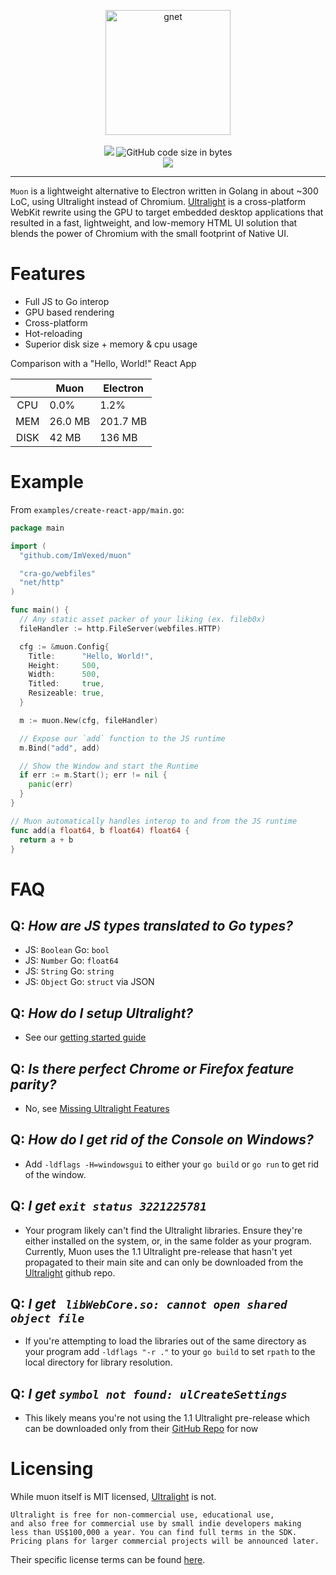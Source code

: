 <p align="center">
<img width="200" height="200" src="./logo.svg" alt="gnet">
<br /> <br />
<a title="Go Report Card" target="_blank" href="https://goreportcard.com/report/github.com/ImVexed/muon"><img src="https://goreportcard.com/badge/github.com/ImVexed/muon?style=flat-square"></a>
<img alt="GitHub code size in bytes" src="https://img.shields.io/github/languages/code-size/ImVexed/muon?style=flat-square">
<br/>
<a target="_blank" href="https://gowalker.org/github.com/ImVexed/muon"><img src="https://img.shields.io/badge/api-reference-blue.svg?style=flat-square"></a>
</p>

----

`Muon` is a lightweight alternative to Electron written in Golang in about ~300 LoC, using Ultralight instead of Chromium. [Ultralight](https://ultralig.ht/) is a cross-platform WebKit rewrite using the GPU to target embedded desktop applications that resulted in a fast, lightweight, and low-memory HTML UI solution that blends the power of Chromium with the small footprint of Native UI.


# Features

- Full JS to Go interop
- GPU based rendering
- Cross-platform
- Hot-reloading
- Superior disk size + memory & cpu usage

Comparison with a "Hello, World!" React App

|      | Muon    | Electron |
|:----:|---------|----------|
| CPU  | 0.0%    | 1.2%     |
| MEM  | 26.0 MB | 201.7 MB |
| DISK | 42 MB   | 136 MB   |

# Example

From `examples/create-react-app/main.go`:
```go
package main

import (
  "github.com/ImVexed/muon"

  "cra-go/webfiles"
  "net/http"
)

func main() {
  // Any static asset packer of your liking (ex. fileb0x)
  fileHandler := http.FileServer(webfiles.HTTP)

  cfg := &muon.Config{
    Title:      "Hello, World!",
    Height:     500,
    Width:      500,
    Titled:     true,
    Resizeable: true,
  }

  m := muon.New(cfg, fileHandler)

  // Expose our `add` function to the JS runtime
  m.Bind("add", add)

  // Show the Window and start the Runtime
  if err := m.Start(); err != nil {
    panic(err)
  }
}

// Muon automatically handles interop to and from the JS runtime
func add(a float64, b float64) float64 {
  return a + b
}
```

# FAQ

## Q: *How are JS types translated to Go types?*
- JS: `Boolean` Go: `bool`
- JS: `Number`  Go: `float64`
- JS: `String`  Go: `string`
- JS: `Object`  Go: `struct` via JSON

## Q: *How do I setup Ultralight?*
- See our [getting started guide](https://github.com/ImVexed/muon/blob/master/getting-started.md)

## Q: *Is there perfect Chrome or Firefox feature parity?*
- No, see [Missing Ultralight Features](https://github.com/ultralight-ux/Ultralight/issues/178)

## Q: *How do I get rid of the Console on Windows?*
- Add `-ldflags -H=windowsgui` to either your `go build` or `go run` to get rid of the window.

## Q: *I get `exit status 3221225781`*
- Your program likely can't find the Ultralight libraries. Ensure they're either installed on the system, or, in the same folder as your program. Currently, Muon uses the 1.1 Ultralight pre-release that hasn't yet propagated to their main site and can only be downloaded from the [Ultralight](https://github.com/ultralight-ux/Ultralight#getting-the-latest-sdk) github repo.

## Q: *I get ` libWebCore.so: cannot open shared object file`*
- If you're attempting to load the libraries out of the same directory as your program add `-ldflags "-r ."` to your `go build` to set `rpath` to the local directory for library resolution.

## Q: *I get `symbol not found: ulCreateSettings`*
- This likely means you're not using the 1.1 Ultralight pre-release which can be downloaded only from their [GitHub Repo](https://github.com/ultralight-ux/Ultralight#getting-the-latest-sdk) for now
# Licensing
While muon itself is MIT licensed, [Ultralight](https://ultralig.ht/) is not. 
```
Ultralight is free for non-commercial use, educational use, 
and also free for commercial use by small indie developers making
less than US$100,000 a year. You can find full terms in the SDK. 
Pricing plans for larger commercial projects will be announced later.
```
Their specific license terms can be found [here](https://github.com/ultralight-ux/Ultralight/tree/master/license).
